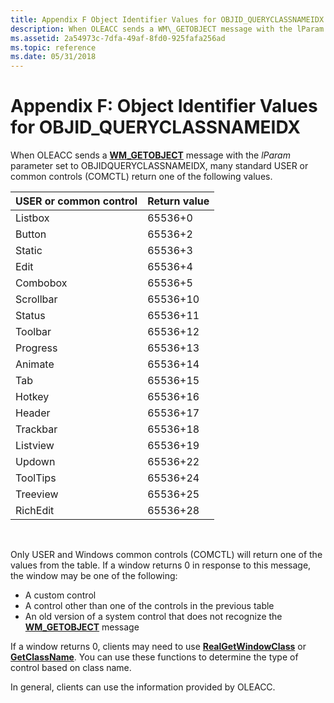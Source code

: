 ```yaml
---
title: Appendix F Object Identifier Values for OBJID_QUERYCLASSNAMEIDX
description: When OLEACC sends a WM\_GETOBJECT message with the lParam parameter set to OBJIDQUERYCLASSNAMEIDX, many standard USER or common controls (COMCTL) return one of the following values.
ms.assetid: 2a54973c-7dfa-49af-8fd0-925fafa256ad
ms.topic: reference
ms.date: 05/31/2018
---
```


# Appendix F: Object Identifier Values for OBJID\_QUERYCLASSNAMEIDX

When OLEACC sends a [**WM\_GETOBJECT**](wm-getobject.md) message with the *lParam* parameter set to OBJIDQUERYCLASSNAMEIDX, many standard USER or common controls (COMCTL) return one of the following values.



| USER or common control | Return value |
|------------------------|--------------|
| Listbox                | 65536+0      |
| Button                 | 65536+2      |
| Static                 | 65536+3      |
| Edit                   | 65536+4      |
| Combobox               | 65536+5      |
| Scrollbar              | 65536+10     |
| Status                 | 65536+11     |
| Toolbar                | 65536+12     |
| Progress               | 65536+13     |
| Animate                | 65536+14     |
| Tab                    | 65536+15     |
| Hotkey                 | 65536+16     |
| Header                 | 65536+17     |
| Trackbar               | 65536+18     |
| Listview               | 65536+19     |
| Updown                 | 65536+22     |
| ToolTips               | 65536+24     |
| Treeview               | 65536+25     |
| RichEdit               | 65536+28     |



 

Only USER and Windows common controls (COMCTL) will return one of the values from the table. If a window returns 0 in response to this message, the window may be one of the following:

-   A custom control
-   A control other than one of the controls in the previous table
-   An old version of a system control that does not recognize the [**WM\_GETOBJECT**](wm-getobject.md) message

If a window returns 0, clients may need to use [**RealGetWindowClass**](/windows/win32/api/winuser/nf-winuser-realgetwindowclassw) or [**GetClassName**](/windows/win32/api/winuser/nf-winuser-getclassname). You can use these functions to determine the type of control based on class name.

In general, clients can use the information provided by OLEACC.

 

 
